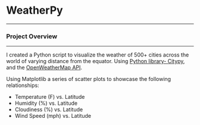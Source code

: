 # WeatherPy
----
### Project Overview
-----
I created a Python script to visualize the weather of 500+ cities across the world of varying distance from the equator. Using [Python library- Citypy](https://pypi.python.org/pypi/citipy), and the [OpenWeatherMap API](https://openweathermap.org/api).

Using Matplotlib a series of scatter plots to showcase the following relationships:

* Temperature (F) vs. Latitude
* Humidity (%) vs. Latitude
* Cloudiness (%) vs. Latitude
* Wind Speed (mph) vs. Latitude

